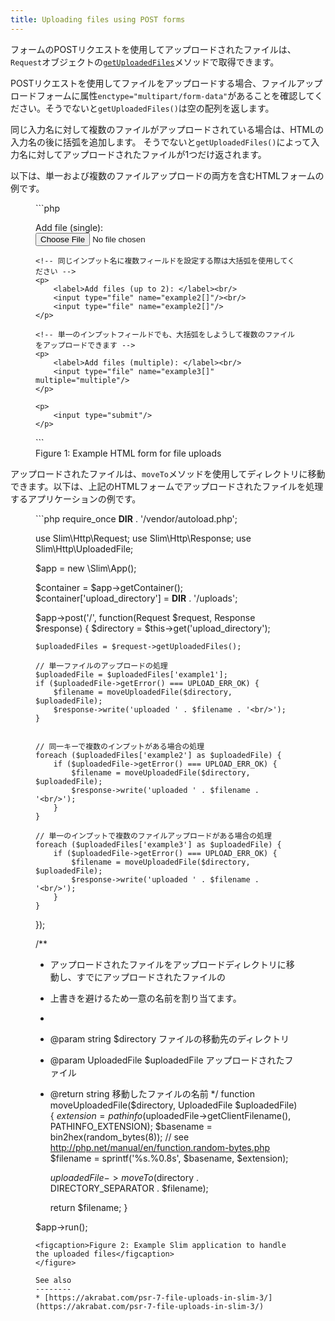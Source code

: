 ```yaml
---
title: Uploading files using POST forms
---
```


フォームのPOSTリクエストを使用してアップロードされたファイルは、`Request`オブジェクトの[`getUploadedFiles`](/docs/v3/objects/request.html#uploaded-files)メソッドで取得できます。

POSTリクエストを使用してファイルをアップロードする場合、ファイルアップロードフォームに属性`enctype="multipart/form-data"`があることを確認してください。そうでないと`getUploadedFiles()`は空の配列を返します。

同じ入力名に対して複数のファイルがアップロードされている場合は、HTMLの入力名の後に括弧を追加します。
そうでないと`getUploadedFiles()`によって入力名に対してアップロードされたファイルが1つだけ返されます。

以下は、単一および複数のファイルアップロードの両方を含むHTMLフォームの例です。

<figure markdown="1">
```php
<!-- enctype属性がmultipart/form-dataに設定されていることを確認してください -->
<form method="post" enctype="multipart/form-data">
    <!-- 単一ファイルのアップロード -->
    <p>
        <label>Add file (single): </label><br/>
        <input type="file" name="example1"/>
    </p>

    <!-- 同じインプット名に複数フィールドを設定する際は大括弧を使用してください -->
    <p>
        <label>Add files (up to 2): </label><br/>
        <input type="file" name="example2[]"/><br/>
        <input type="file" name="example2[]"/>
    </p>

    <!-- 単一のインプットフィールドでも、大括弧をしようして複数のファイルをアップロードできます -->
    <p>
        <label>Add files (multiple): </label><br/>
        <input type="file" name="example3[]" multiple="multiple"/>
    </p>

    <p>
        <input type="submit"/>
    </p>
</form>
```
<figcaption>Figure 1: Example HTML form for file uploads</figcaption>
</figure>

アップロードされたファイルは、`moveTo`メソッドを使用してディレクトリに移動できます。以下は、上記のHTMLフォームでアップロードされたファイルを処理するアプリケーションの例です。

<figure markdown="1">
```php
<?php

require_once __DIR__ . '/vendor/autoload.php';

use Slim\Http\Request;
use Slim\Http\Response;
use Slim\Http\UploadedFile;

$app = new \Slim\App();

$container = $app->getContainer();
$container['upload_directory'] = __DIR__ . '/uploads';

$app->post('/', function(Request $request, Response $response) {
    $directory = $this->get('upload_directory');

    $uploadedFiles = $request->getUploadedFiles();

    // 単一ファイルのアップロードの処理
    $uploadedFile = $uploadedFiles['example1'];
    if ($uploadedFile->getError() === UPLOAD_ERR_OK) {
        $filename = moveUploadedFile($directory, $uploadedFile);
        $response->write('uploaded ' . $filename . '<br/>');
    }


    // 同一キーで複数のインプットがある場合の処理
    foreach ($uploadedFiles['example2'] as $uploadedFile) {
        if ($uploadedFile->getError() === UPLOAD_ERR_OK) {
            $filename = moveUploadedFile($directory, $uploadedFile);
            $response->write('uploaded ' . $filename . '<br/>');
        }
    }

    // 単一のインプットで複数のファイルアップロードがある場合の処理
    foreach ($uploadedFiles['example3'] as $uploadedFile) {
        if ($uploadedFile->getError() === UPLOAD_ERR_OK) {
            $filename = moveUploadedFile($directory, $uploadedFile);
            $response->write('uploaded ' . $filename . '<br/>');
        }
    }

});

/**
 * アップロードされたファイルをアップロードディレクトリに移動し、すでにアップロードされたファイルの
 * 上書きを避けるため一意の名前を割り当てます。
 *
 * @param string $directory ファイルの移動先のディレクトリ
 * @param UploadedFile $uploadedFile アップロードされたファイル
 * @return string 移動したファイルの名前
 */
function moveUploadedFile($directory, UploadedFile $uploadedFile)
{
    $extension = pathinfo($uploadedFile->getClientFilename(), PATHINFO_EXTENSION);
    $basename = bin2hex(random_bytes(8)); // see http://php.net/manual/en/function.random-bytes.php
    $filename = sprintf('%s.%0.8s', $basename, $extension);

    $uploadedFile->moveTo($directory . DIRECTORY_SEPARATOR . $filename);

    return $filename;
}

$app->run();
```
<figcaption>Figure 2: Example Slim application to handle the uploaded files</figcaption>
</figure>

See also
--------
* [https://akrabat.com/psr-7-file-uploads-in-slim-3/](https://akrabat.com/psr-7-file-uploads-in-slim-3/)
